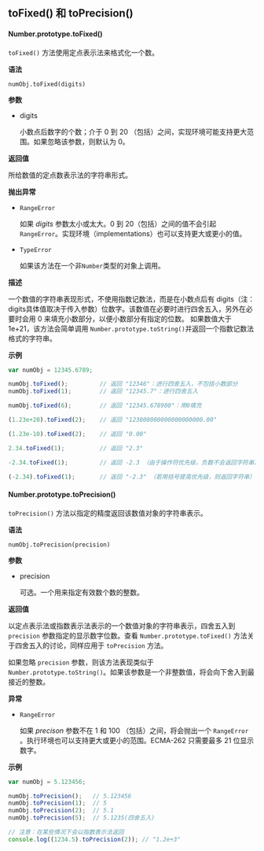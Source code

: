 ## toFixed() 和 toPrecision()

#### Number.prototype.toFixed()

`toFixed()` 方法使用定点表示法来格式化一个数。

**语法**

```
numObj.toFixed(digits)
```

**参数**

- digits

  小数点后数字的个数；介于 0 到 20 （包括）之间，实现环境可能支持更大范围。如果忽略该参数，则默认为 0。

**返回值**

所给数值的定点数表示法的字符串形式。

**抛出异常**

- `RangeError`

  如果 *digits* 参数太小或太大。0 到 20（包括）之间的值不会引起 `RangeError`。实现环境（implementations）也可以支持更大或更小的值。


- `TypeError`

  如果该方法在一个非`Number`类型的对象上调用。

**描述**

一个数值的字符串表现形式，不使用指数记数法，而是在小数点后有 digits（注：digits具体值取决于传入参数）位数字。该数值在必要时进行四舍五入，另外在必要时会用 0 来填充小数部分，以便小数部分有指定的位数。 如果数值大于 1e+21，该方法会简单调用 `Number.prototype.toString()`并返回一个指数记数法格式的字符串。

**示例**

```js
var numObj = 12345.6789;

numObj.toFixed();         // 返回 "12346"：进行四舍五入，不包括小数部分
numObj.toFixed(1);        // 返回 "12345.7"：进行四舍五入

numObj.toFixed(6);        // 返回 "12345.678900"：用0填充

(1.23e+20).toFixed(2);    // 返回 "123000000000000000000.00"

(1.23e-10).toFixed(2);    // 返回 "0.00"

2.34.toFixed(1);          // 返回 "2.3"

-2.34.toFixed(1);         // 返回 -2.3 （由于操作符优先级，负数不会返回字符串）

(-2.34).toFixed(1);       // 返回 "-2.3" （若用括号提高优先级，则返回字符串）
```



#### Number.prototype.toPrecision()

`toPrecision()` 方法以指定的精度返回该数值对象的字符串表示。

**语法**


```
numObj.toPrecision(precision)
```


**参数**

- precision

  可选。一个用来指定有效数个数的整数。

**返回值**

以定点表示法或指数表示法表示的一个数值对象的字符串表示，四舍五入到 `precision` 参数指定的显示数字位数。查看 `Number.prototype.toFixed()` 方法关于四舍五入的讨论，同样应用于 `toPrecision` 方法。

如果忽略 `precision` 参数，则该方法表现类似于 `Number.prototype.toString()`。如果该参数是一个非整数值，将会向下舍入到最接近的整数。

**异常**

- `RangeError`

  如果 *precison* 参数不在 1 和 100 （包括）之间，将会抛出一个 `RangeError` 。执行环境也可以支持更大或更小的范围。ECMA-262 只需要最多 21 位显示数字。

**示例**

```js
var numObj = 5.123456;

numObj.toPrecision();   // 5.123456
numObj.toPrecision(1);  // 5
numObj.toPrecision(2);  // 5.1
numObj.toPrecision(5);  // 5.1235(四舍五入)

// 注意：在某些情况下会以指数表示法返回
console.log((1234.5).toPrecision(2)); // "1.2e+3"
```
